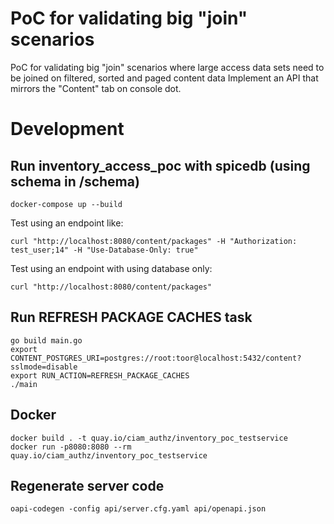 # PoC for validating big "join" scenarios
PoC for validating big "join" scenarios where large access data sets need to be joined on filtered, sorted and paged content data
Implement an API that mirrors the "Content" tab on console dot.

# Development
## Run inventory_access_poc with spicedb (using schema in /schema)
```
docker-compose up --build
```
Test using an endpoint like:
```
curl "http://localhost:8080/content/packages" -H "Authorization: test_user;14" -H "Use-Database-Only: true"
```
Test using an endpoint with using database only:
```
curl "http://localhost:8080/content/packages"
```
## Run REFRESH PACKAGE CACHES task
```
go build main.go
export CONTENT_POSTGRES_URI=postgres://root:toor@localhost:5432/content?sslmode=disable
export RUN_ACTION=REFRESH_PACKAGE_CACHES 
./main
```

## Docker
```
docker build . -t quay.io/ciam_authz/inventory_poc_testservice
docker run -p8080:8080 --rm quay.io/ciam_authz/inventory_poc_testservice
```
## Regenerate server code
`oapi-codegen -config api/server.cfg.yaml api/openapi.json`
